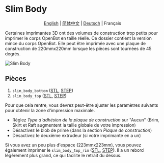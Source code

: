 # Slim Body

<p align="center">
  <a href="README.md">English</a> |
  <a href="README.zh-CN.md">简体中文</a> |
  <a href="README.de-DE.md">Deutsch</a> |
  <span>Français</span>
</p>

Certaines imprimantes 3D ont des volumes de construction trop petits pour imprimer le corps OpenBot en taille réelle.
Ce dossier contient la version mince du corps OpenBot.
Elle peut être imprimée avec une plaque de construction de 220mmx220mm lorsque les pièces sont tournées de 45 degrés.

![Slim Body](../../../../docs/images/slim_body.jpg)

## Pièces

1) `slim_body_bottom` ([STL](slim_body_bottom.stl), [STEP](slim_body_bottom.step))
2) `slim_body_top` ([STL](slim_body_top.stl), [STEP](slim_body_top.step))

Pour que cela rentre, vous devrez peut-être ajuster les paramètres suivants pour obtenir la zone d'impression maximale.

- Réglez *Type d'adhésion de la plaque de construction* sur "Aucun" (Brim, Skirt et Raft augmentent la taille globale de votre impression)
- Désactivez le blob de prime (dans la section *Plaque de construction*)
- Désactivez le deuxième extrudeur (si votre imprimante en a un)

Si vous avez un peu plus d'espace (223mmx223mm), vous pouvez également imprimer le `slim_body_top_rim` ([STL](slim_body_top_rim.stl), [STEP](slim_body_top_rim.step)). Il a un rebord légèrement plus grand, ce qui facilite le retrait du dessus.